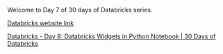 Welcome to Day 7 of 30 days of Databricks series.

[Databricks website link](https://www.databricks.com/)

[Databricks - Day 8: Databricks Widgets in Python Notebook | 30 Days of Databricks](https://youtu.be/6cJskcBtlyc)